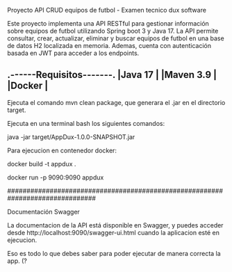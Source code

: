 Proyecto API CRUD equipos de futbol - Examen tecnico dux software

Este proyecto implementa una API RESTful para gestionar información sobre 
equipos de futbol utilizando Spring boot 3 y Java 17. La API permite 
consultar, crear, actualizar, eliminar y buscar equipos de futbol en 
una base de datos H2 localizada en memoria. Ademas, cuenta con autenticación 
basada en JWT para acceder a los endpoints.

.------Requisitos-------.
|Java 17				            |
|Maven 3.9 				         |
|Docker					            |	
-----------------------
 
Ejecuta el comando mvn clean package, que generara el .jar en el 
directorio target.

Ejecuta en una terminal bash los siguientes comandos:

java -jar target/AppDux-1.0.0-SNAPSHOT.jar

Para ejecucion en contenedor docker:

docker build -t appdux .

docker run -p 9090:9090 appdux

###############################################################################

Documentación Swagger

La documentacion de la API está disponible en Swagger, y puedes acceder desde 
http://localhost:9090/swagger-ui.html cuando la aplicacion esté en ejecucion.

Eso es todo lo que debes saber para poder ejecutar de manera correcta la app. (?
